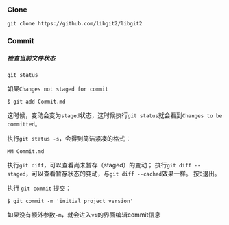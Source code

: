 ### Clone

```
git clone https://github.com/libgit2/libgit2
```

### Commit

##### 检查当前文件状态

```
git status
```

如果`Changes not staged for commit`

```
$ git add Commit.md
```

这时候，变动会变为`staged`状态，这时候执行`git status`就会看到`Changes to be committed`。

执行`git status -s`，会得到简洁紧凑的格式：

```
MM Commit.md
```

执行`git diff`，可以查看尚未暂存（staged）的变动；
执行`git diff --staged`，可以查看暂存状态的变动，与`git diff --cached`效果一样。
按`Q`退出。

执行 `git commit` 提交：
```
$ git commit -m 'initial project version'
```

如果没有额外参数`-m`，就会进入`vi`的界面编辑commit信息
